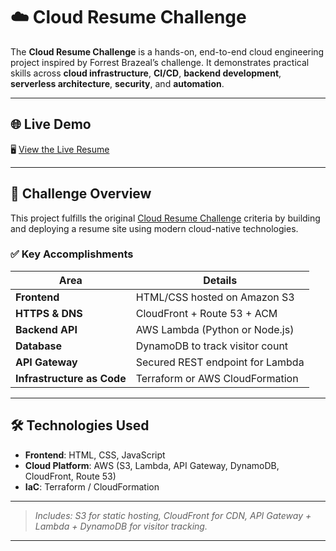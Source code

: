 # ☁️ Cloud Resume Challenge

The **Cloud Resume Challenge** is a hands-on, end-to-end cloud engineering project inspired by Forrest Brazeal’s challenge. It demonstrates practical skills across **cloud infrastructure**, **CI/CD**, **backend development**, **serverless architecture**, **security**, and **automation**.

---

## 🌐 Live Demo

🖥️ [View the Live Resume](https://d2y4xht9u918d1.cloudfront.net/)

---

## 📌 Challenge Overview

This project fulfills the original [Cloud Resume Challenge](https://cloudresumechallenge.dev) criteria by building and deploying a resume site using modern cloud-native technologies.

### ✅ Key Accomplishments

| Area                  | Details |
|-----------------------|---------|
| **Frontend**          | HTML/CSS hosted on Amazon S3 |
| **HTTPS & DNS**       | CloudFront + Route 53 + ACM |
| **Backend API**       | AWS Lambda (Python or Node.js) |
| **Database**          | DynamoDB to track visitor count |
| **API Gateway**       | Secured REST endpoint for Lambda |
| **Infrastructure as Code** | Terraform or AWS CloudFormation |


---

## 🛠️ Technologies Used

- **Frontend**: HTML, CSS, JavaScript
- **Cloud Platform**: AWS (S3, Lambda, API Gateway, DynamoDB, CloudFront, Route 53)
- **IaC**: Terraform / CloudFormation

---


> *Includes: S3 for static hosting, CloudFront for CDN, API Gateway + Lambda + DynamoDB for visitor tracking.*

---



